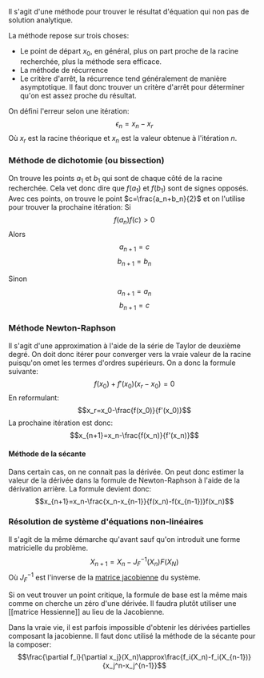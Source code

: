 Il s'agit d'une méthode pour trouver le résultat d'équation qui non pas de solution analytique.

La méthode repose sur trois choses:
- Le point de départ $x_0$, en général, plus on part proche de la racine recherchée, plus la méthode sera efficace.
- La méthode de récurrence
- Le critère d'arrêt, la récurrence tend généralement de manière asymptotique. Il faut donc trouver un critère d'arrêt pour déterminer qu'on est assez proche du résultat.

On défini l'erreur selon une itération: $$\epsilon_n=x_n-x_r$$
Où $x_r$ est la racine théorique et $x_n$ est la valeur obtenue à l'itération $n$.

### Méthode de dichotomie (ou bissection)
On trouve les points $a_1$ et $b_1$ qui sont de chaque côté de la racine recherchée. Cela vet donc dire que $f(a_1)$ et $f(b_1)$ sont de signes opposés. Avec ces points, on trouve le point $c=\frac{a_n+b_n}{2}$ et on l'utilise pour trouver la prochaine itération:
Si $$f(a_n)f(c)>0$$
Alors
$$a_{n+1}=c$$
$$b_{n+1}=b_n$$

Sinon
$$a_{n+1}=a_n$$$$b_{n+1}=c$$
### Méthode Newton-Raphson
Il s'agit d'une approximation à l'aide de la série de Taylor de deuxième degré. On doit donc itérer pour converger vers la vraie valeur de la racine puisqu'on omet les termes d'ordres supérieurs. On a donc la formule suivante: $$f(x_0)+f'(x_0)(x_r-x_0)=0$$
En reformulant: $$x_r=x_0-\frac{f(x_0)}{f'(x_0)}$$
La prochaine itération est donc: $$x_{n+1}=x_n-\frac{f(x_n)}{f'(x_n)}$$
#### Méthode de la sécante
Dans certain cas, on ne connait pas la dérivée. On peut donc estimer la valeur de la dérivée dans la formule de Newton-Raphson à l'aide de la dérivation arrière. La formule devient donc: $$x_{n+1}=x_n-\frac{x_n-x_{n-1}}{f(x_n)-f(x_{n-1})}f(x_n)$$
### Résolution de système d'équations non-linéaires
Il s'agit de la même démarche qu'avant sauf qu'on introduit une forme matricielle du problème. $$X_{n+1}=X_n-J_F^{-1}(X_n)F(X_N)$$
Où $J_F^{-1}$ est l'inverse de la [matrice jacobienne](matrice%20jacobienne) du système. 

Si on veut trouver un point critique, la formule de base est la même mais comme on cherche un zéro d'une dérivée. Il faudra plutôt utiliser une [[matrice Hessienne]] au lieu de la Jacobienne.

Dans la vraie vie, il est parfois impossible d'obtenir les dérivées partielles composant la jacobienne. Il faut donc utilisé la méthode de la sécante pour la composer: $$\frac{\partial f_i}{\partial x_j}(X_n)\approx\frac{f_i(X_n)-f_i(X_{n-1})}{x_j^n-x_j^{n-1}}$$
